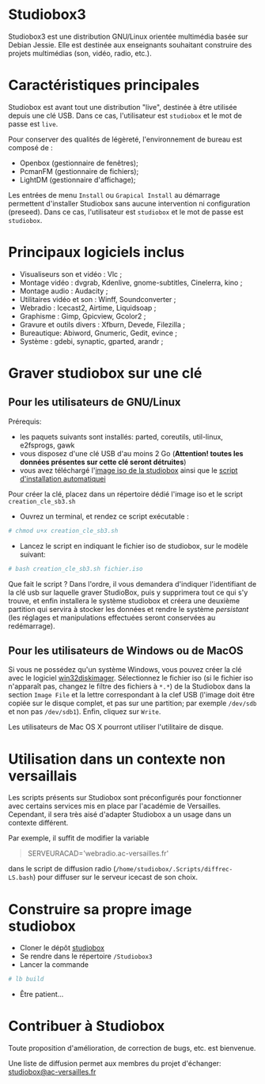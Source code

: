 Studiobox3
=============================================

Studiobox3 est une distribution GNU/Linux orientée multimédia basée sur Debian Jessie. Elle est destinée aux enseignants souhaitant construire des projets multimédias (son, vidéo, radio, etc.).

# Caractéristiques principales #

Studiobox est avant tout une distribution "live", destinée à être utilisée depuis une clé USB. Dans ce cas, l'utilisateur est `studiobox` et le mot de passe est `live`.

Pour conserver des qualités de légèreté, l'environnement de bureau est composé de : 

* Openbox (gestionnaire de fenêtres);
* PcmanFM (gestionnaire de fichiers);
* LightDM (gestionnaire d'affichage);

Les entrées de menu `Install` ou `Grapical Install` au démarrage permettent d'installer Studiobox sans aucune intervention ni configuration (preseed). Dans ce cas, l'utilisateur est `studiobox` et le mot de passe est `studiobox`.

# Principaux logiciels inclus #

* Visualiseurs son et vidéo : Vlc ;
* Montage vidéo : dvgrab, Kdenlive, gnome-subtitles, Cinelerra, kino ;
* Montage audio : Audacity ;
* Utilitaires vidéo et son : Winff, Soundconverter ;
* Webradio : Icecast2, Airtime, Liquidsoap ;
* Graphisme : Gimp, Gpicview, Gcolor2 ;
* Gravure et outils divers : Xfburn, Devede, Filezilla ;
* Bureautique: Abiword, Gnumeric, Gedit, evince ;
* Système : gdebi, synaptic, gparted, arandr ;


# Graver studiobox sur une clé #

## Pour les utilisateurs de GNU/Linux ##

Prérequis:

* les paquets suivants sont installés: parted, coreutils, util-linux, e2fsprogs, gawk
* vous disposez d'une clé USB d'au moins 2 Go (**Attention! toutes les données présentes sur cette clé seront détruites**)
* vous avez téléchargé l'[image iso de la studiobox](http://www.education-aux-medias.ac-versailles.fr/studiobox/) ainsi que le [script d'installation automatiquei](http://www.education-aux-medias.ac-versailles.fr/studiobox/creation_cle_sb3.sh)

Pour créer la clé, placez dans un répertoire dédié l'image iso et le script `creation_cle_sb3.sh`

* Ouvrez un terminal, et rendez ce script exécutable :

```sh
# chmod u+x creation_cle_sb3.sh
```

* Lancez le script en indiquant le fichier iso de studiobox, sur le modèle suivant:

```sh
# bash creation_cle_sb3.sh fichier.iso
```

Que fait le script ? Dans l'ordre, il vous demandera d'indiquer l'identifiant de la clé usb sur laquelle graver StudioBox, puis y supprimera tout ce qui s'y trouve, et enfin installera le système studiobox et créera une deuxième partition qui servira à stocker les données et rendre le système _persistant_ (les réglages et manipulations effectuées seront conservées au redémarrage).

## Pour les utilisateurs de Windows ou de MacOS ##

Si vous ne possédez qu'un système Windows, vous pouvez créer la clé avec le logiciel [win32diskimager](http://sourceforge.net/projects/win32diskimager/). Sélectionnez le fichier iso (si le fichier iso n'apparaît pas, changez le filtre des fichiers à `*.*`) de la Studiobox dans la section `Image File` et la lettre correspondant à la clef USB (l'image doit être copiée sur le disque complet, et pas sur une partition; par exemple `/dev/sdb` et non pas `/dev/sdb1`). Enfin, cliquez sur `Write`.

Les utilisateurs de Mac OS X pourront utiliser l'utilitaire de disque.

# Utilisation dans un contexte non versaillais #

Les scripts présents sur Studiobox sont préconfigurés pour fonctionner avec certains services mis en place par l'académie de Versailles. Cependant, il sera très aisé d'adapter Studiobox a un usage dans un contexte différent.

Par exemple, il suffit de modifier la variable 

> SERVEURACAD='webradio.ac-versailles.fr'

dans le script de diffusion radio (`/home/studiobox/.Scripts/diffrec-LS.bash`) pour diffuser sur le serveur icecast de son choix.

# Construire sa propre image studiobox #

* Cloner le dépôt [studiobox](https://gitlab.crdp.ac-versailles.fr/francois.lafont/studiobox/)
* Se rendre dans le répertoire `/Studiobox3`
* Lancer la commande

```sh
# lb build
```

* Être patient...

# Contribuer à Studiobox #

Toute proposition d'amélioration, de correction de bugs, etc. est bienvenue. 

Une liste de diffusion permet aux membres du projet d'échanger: [studiobox@ac-versailles.fr](https://messagerie.ac-versailles.fr/listes/info/studiobox)
